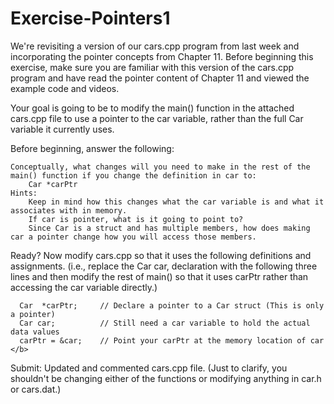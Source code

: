# Exercise-Pointers1

We're revisiting a version of our cars.cpp program from last week and incorporating the pointer concepts from Chapter 11. Before beginning this exercise, make sure you are familiar with this version of the cars.cpp program and have read the pointer content of Chapter 11 and viewed the example code and videos.

Your goal is going to be to modify the main() function in the attached cars.cpp file to use a pointer to the car variable, rather than the full Car variable it currently uses.

Before beginning, answer the following:

    Conceptually, what changes will you need to make in the rest of the main() function if you change the definition in car to:
        Car *carPtr
    Hints:
        Keep in mind how this changes what the car variable is and what it associates with in memory.
        If car is pointer, what is it going to point to?
        Since Car is a struct and has multiple members, how does making car a pointer change how you will access those members.

Ready? Now modify cars.cpp so that it uses the following definitions and assignments. (i.e., replace the Car car, declaration with the following three lines and then modify the rest of main() so that it uses carPtr rather than accessing the car variable directly.)
```
  Car  *carPtr;     // Declare a pointer to a Car struct (This is only a pointer)
  Car car;          // Still need a car variable to hold the actual data values
  carPtr = &car;    // Point your carPtr at the memory location of car </b>
```
Submit: Updated and commented cars.cpp file. (Just to clarify, you shouldn't be changing either of the functions or modifying anything in car.h or cars.dat.)
